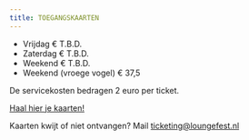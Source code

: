 ```yaml
---
title: TOEGANGSKAARTEN
---
```

* Vrijdag € T.B.D.
* Zaterdag € T.B.D.
* Weekend € T.B.D.
* W﻿eekend (vroege vogel) € 37,5

De servicekosten bedragen 2 euro per ticket.

[Haal hier je kaarten!](https://www.loungefest.nl/kaartverkoop)

Kaarten kwijt of niet ontvangen? Mail [ticketing@loungefest.nl](mailto:ticketing@loungefest.nl)